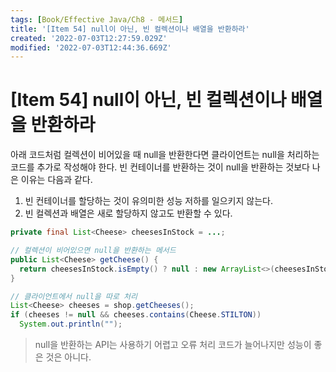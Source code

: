 ```yaml
---
tags: [Book/Effective Java/Ch8 - 메서드]
title: '[Item 54] null이 아닌, 빈 컬렉션이나 배열을 반환하라'
created: '2022-07-03T12:27:59.029Z'
modified: '2022-07-03T12:44:36.669Z'
---
```


# [Item 54] null이 아닌, 빈 컬렉션이나 배열을 반환하라

아래 코드처럼 컬렉션이 비어있을 때 null을 반환한다면 클라이언트는 null을 처리하는 코드를 추가로 작성해야 한다. 빈 컨테이너를 반환하는 것이 null을 반환하는 것보다 나은 이유는 다음과 같다.

1. 빈 컨테이너를 할당하는 것이 유의미한 성능 저하를 일으키지 않는다.
2. 빈 컬렉션과 배열은 새로 할당하지 않고도 반환할 수 있다.

```java
private final List<Cheese> cheesesInStock = ...;

// 컬렉션이 비어있으면 null을 반환하는 메서드
public List<Cheese> getCheese() {
  return cheesesInStock.isEmpty() ? null : new ArrayList<>(cheesesInStock);
}

// 클라이언트에서 null을 따로 처리
List<Cheese> cheeses = shop.getCheeses();
if (cheeses != null && cheeses.contains(Cheese.STILTON))
  System.out.println("");
```

> null을 반환하는 API는 사용하기 어렵고 오류 처리 코드가 늘어나지만 성능이 좋은 것은 아니다.
